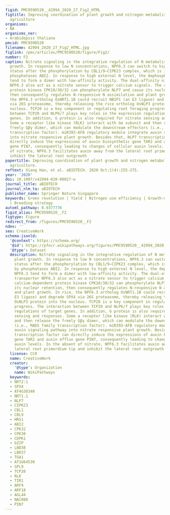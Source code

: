 ```yaml
---
figid: PMC9590520__42994_2020_27_Fig2_HTML
figtitle: Improving coordination of plant growth and nitrogen metabolism for sustainable
  agriculture
organisms:
- NA
organisms_ner:
- Arabidopsis thaliana
pmcid: PMC9590520
filename: 42994_2020_27_Fig2_HTML.jpg
figlink: /pmc/articles/PMC9590520/figure/Fig2/
number: F2
caption: Nitrate signaling in the integrative regulation of N metabolism and plant
  growth. In response to low N concentrations, NPF6.3 can switch to high-affinity
  status after the phosphorylation by CBL1/9–CIPK23 complex, which is inhibited by
  phosphatases ABI2. In response to high external N level, the dephosphorylated NPF6.3
  tend to form a dimer with low-affinity activity. The dual-affinity nitrate transporter
  NPF6.3 also act as a nitrate sensor to trigger calcium signals. The calcium-dependent
  protein kinase CPK10/30/32 can phosphorylate NLP7 and cause its nuclear retention,
  then consequently regulates N-responsive N assimilation and plant growth. In rice,
  the NPF6.3 ortholog OsNRT1.1B could recruit NBIP1 (an E3 ligase) and degrade SPX4
  via 26S proteasome, thereby releasing the rice ortholog OsNLP3 protein into the
  nucleus. TCP20 is a key component in regulating root foraging progress. The interaction
  between TCP20 and NLP6/7 plays key roles in the expression regulations of target
  genes. In addition, G protein is also required for nitrate sensing and responses.
  Some a receptor like kinase (RLK) interact with Gα subunit and then release the
  freely Gβγ dimer, which can modulate the downstream effectors (i.e., MADS family
  transcription factor). miR393-AFB regulatory module integrate auxin signaling pathway
  into nitrate responsive plant growth. Besides that, NLP7 transcription factor can
  directly induce the expressions of auxin biosynthetic gene TAR2 and auxin efflux
  gene PIN7, consequently leading to changes of cellular auxin levels. In the absent
  of nitrate, NPF6.3 facilitates auxin away from the lateral root primordium tip and
  inhibit the lateral root outgrowth
papertitle: Improving coordination of plant growth and nitrogen metabolism for sustainable
  agriculture.
reftext: Xiang Han, et al. aBIOTECH. 2020 Oct;1(4):255-275.
year: '2020'
doi: 10.1007/s42994-020-00027-w
journal_title: aBIOTECH
journal_nlm_ta: aBIOTECH
publisher_name: Springer Nature Singapore
keywords: Green revolution | Yield | Nitrogen use efficiency | Growth-metabolism coordination
  | Breeding strategy
automl_pathway: 0.9377776
figid_alias: PMC9590520__F2
figtype: Figure
redirect_from: /figures/PMC9590520__F2
ndex: ''
seo: CreativeWork
schema-jsonld:
  '@context': https://schema.org/
  '@id': https://pfocr.wikipathways.org/figures/PMC9590520__42994_2020_27_Fig2_HTML.html
  '@type': Dataset
  description: Nitrate signaling in the integrative regulation of N metabolism and
    plant growth. In response to low N concentrations, NPF6.3 can switch to high-affinity
    status after the phosphorylation by CBL1/9–CIPK23 complex, which is inhibited
    by phosphatases ABI2. In response to high external N level, the dephosphorylated
    NPF6.3 tend to form a dimer with low-affinity activity. The dual-affinity nitrate
    transporter NPF6.3 also act as a nitrate sensor to trigger calcium signals. The
    calcium-dependent protein kinase CPK10/30/32 can phosphorylate NLP7 and cause
    its nuclear retention, then consequently regulates N-responsive N assimilation
    and plant growth. In rice, the NPF6.3 ortholog OsNRT1.1B could recruit NBIP1 (an
    E3 ligase) and degrade SPX4 via 26S proteasome, thereby releasing the rice ortholog
    OsNLP3 protein into the nucleus. TCP20 is a key component in regulating root foraging
    progress. The interaction between TCP20 and NLP6/7 plays key roles in the expression
    regulations of target genes. In addition, G protein is also required for nitrate
    sensing and responses. Some a receptor like kinase (RLK) interact with Gα subunit
    and then release the freely Gβγ dimer, which can modulate the downstream effectors
    (i.e., MADS family transcription factor). miR393-AFB regulatory module integrate
    auxin signaling pathway into nitrate responsive plant growth. Besides that, NLP7
    transcription factor can directly induce the expressions of auxin biosynthetic
    gene TAR2 and auxin efflux gene PIN7, consequently leading to changes of cellular
    auxin levels. In the absent of nitrate, NPF6.3 facilitates auxin away from the
    lateral root primordium tip and inhibit the lateral root outgrowth
  license: CC0
  name: CreativeWork
  creator:
    '@type': Organization
    name: WikiPathways
  keywords:
  - NRT2:1
  - SPX4
  - AT4G38340
  - NRT1.1
  - NLP7
  - CIPK23
  - CBL1
  - CBL9
  - HRS1
  - ABI2
  - CPK32
  - CPK30
  - CDPK1
  - bZIP
  - LBD38
  - LBD37
  - TGA1
  - AT1G64530
  - SPL9
  - TCP20
  - RLK
  - TIR1
  - ARF9
  - ARF18
  - AGL44
  - NAC080
  - PIN7
---
```

